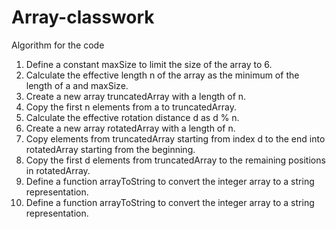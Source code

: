 # Array-classwork
Algorithm for the code


1. Define a constant maxSize to limit the size of the array to 6.
2. Calculate the effective length n of the array as the minimum of the length of a and maxSize.
3. Create a new array truncatedArray with a length of n.
4. Copy the first n elements from a to truncatedArray.
5. Calculate the effective rotation distance d as d % n.
6. Create a new array rotatedArray with a length of n.
7. Copy elements from truncatedArray starting from index d to the end into rotatedArray starting from the beginning.
8. Copy the first d elements from truncatedArray to the remaining positions in rotatedArray.
9. Define a function arrayToString to convert the integer array to a string representation.
10. Define a function arrayToString to convert the integer array to a string representation.

 
